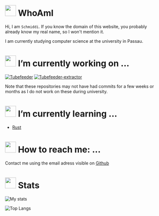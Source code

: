 # <img src="https://github.com/images/icons/emoji/bust_in_silhouette.png" height="36"> WhoAmI

Hi, I am `Schmiddi`.
If you know the domain of this website, you probably already know my real name, so I won't mention it.

I am currently studying computer science at the university in Passau.

# <img src="https://github.com/images/icons/emoji/telescope.png" height="36"> I’m currently working on ...

[![Tubefeeder](https://github-readme-stats.vercel.app/api/pin/?username=Tubefeeder&repo=Tubefeeder)](https://github.com/Tubefeeder/Tubefeeder)
[![Tubefeeder-extractor](https://github-readme-stats.vercel.app/api/pin/?username=Tubefeeder&repo=tubefeeder-extractor)](https://github.com/Tubefeeder/tubefeeder-extractor)

Note that these repositories may not have had commits for a few weeks or months as I do not work on these during university. 

# <img src="https://github.com/images/icons/emoji/seedling.png" height="36"> I’m currently learning ...

- [Rust](https://www.rust-lang.org/)

# <img src="https://github.com/images/icons/emoji/mailbox.png" height="36"> How to reach me: ...

Contact me using the email adress visible on [Github](https://github.com/Schmiddiii)

# <img src="https://github.com/images/icons/emoji/chart_with_upwards_trend.png" height="36"> Stats
![My stats](https://github-readme-stats.vercel.app/api?username=schmiddiii&show_icons=true&include_all_commits=true)

![Top Langs](https://github-readme-stats.vercel.app/api/top-langs/?username=schmiddiii&layout=compact)
